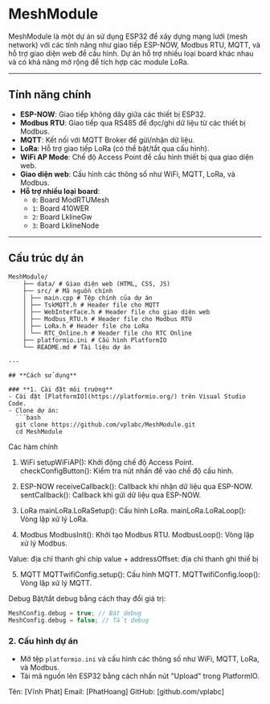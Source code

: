 # MeshModule

MeshModule là một dự án sử dụng ESP32 để xây dựng mạng lưới (mesh network) với các tính năng như giao tiếp ESP-NOW, Modbus RTU, MQTT, và hỗ trợ giao diện web để cấu hình. Dự án hỗ trợ nhiều loại board khác nhau và có khả năng mở rộng để tích hợp các module LoRa.

---

## **Tính năng chính**
- **ESP-NOW**: Giao tiếp không dây giữa các thiết bị ESP32.
- **Modbus RTU**: Giao tiếp qua RS485 để đọc/ghi dữ liệu từ các thiết bị Modbus.
- **MQTT**: Kết nối với MQTT Broker để gửi/nhận dữ liệu.
- **LoRa**: Hỗ trợ giao tiếp LoRa (có thể bật/tắt qua cấu hình).
- **WiFi AP Mode**: Chế độ Access Point để cấu hình thiết bị qua giao diện web.
- **Giao diện web**: Cấu hình các thông số như WiFi, MQTT, LoRa, và Modbus.
- **Hỗ trợ nhiều loại board**:
  - `0`: Board ModRTUMesh
  - `1`: Board 410WER
  - `2`: Board LklineGw
  - `3`: Board LklineNode

---

## **Cấu trúc dự án**
```
MeshModule/ 
    ├── data/ # Giao diện web (HTML, CSS, JS) 
    ├── src/ # Mã nguồn chính 
    │ ├── main.cpp # Tệp chính của dự án 
    │ ├── TskMQTT.h # Header file cho MQTT 
    │ ├── WebInterface.h # Header file cho giao diện web 
    │ ├── Modbus_RTU.h # Header file cho Modbus RTU 
    │ ├── LoRa.h # Header file cho LoRa 
    │ └── RTC_Online.h # Header file cho RTC Online
    ├── platformio.ini # Cấu hình PlatformIO 
    └── README.md # Tài liệu dự án

---

## **Cách sử dụng**

### **1. Cài đặt môi trường**
- Cài đặt [PlatformIO](https://platformio.org/) trên Visual Studio Code.
- Clone dự án:
  ```bash
  git clone https://github.com/vplabc/MeshModule.git
  cd MeshModule
  ```

Các hàm chính
1. WiFi
  setupWiFiAP(): Khởi động chế độ Access Point.
  checkConfigButton(): Kiểm tra nút nhấn để vào chế độ cấu hình.

2. ESP-NOW
  receiveCallback(): Callback khi nhận dữ liệu qua ESP-NOW.
  sentCallback(): Callback khi gửi dữ liệu qua ESP-NOW.

3. LoRa
  mainLoRa.LoRaSetup(): Cấu hình LoRa.
  mainLoRa.LoRaLoop(): Vòng lặp xử lý LoRa.

4. Modbus
  ModbusInit(): Khởi tạo Modbus RTU.
  ModbusLoop(): Vòng lặp xử lý Modbus.

Value: địa chỉ thanh ghi chip
value + addressOffset: địa chỉ thanh ghi thiế bị


5. MQTT
  MQTTwifiConfig.setup(): Cấu hình MQTT.
  MQTTwifiConfig.loop(): Vòng lặp xử lý MQTT.
  
Debug
  Bật/tắt debug bằng cách thay đổi giá trị:
  ```cpp
  MeshConfig.debug = true; // Bật debug
  MeshConfig.debug = false; // Tắt debug
  ```
### **2. Cấu hình dự án**
- Mở tệp `platformio.ini` và cấu hình các thông số như WiFi, MQTT, LoRa, và Modbus.
- Tải mã nguồn lên ESP32 bằng cách nhấn nút "Upload" trong PlatformIO.

Tên: [Vĩnh Phát]
Email: [PhatHoang]
GitHub: [github.com/vplabc]
